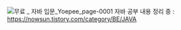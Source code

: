 ![무료 _ 자바 입문_Yoepee_page-0001](https://github.com/user-attachments/assets/3e63389b-24c1-49d7-abd4-c1728b7df909)
자바 공부 내용 정리 중 : https://nowsun.tistory.com/category/BE/JAVA
